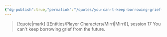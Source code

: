 ```yaml
---
{"dg-publish":true,"permalink":"/quotes/you-can-t-keep-borrowing-grief-from-the-future/"}
---
```




> [!quote|mark] [[Entities/Player Characters/Mirri\|Mirri]], session 17
> You can't keep borrowing grief from the future.